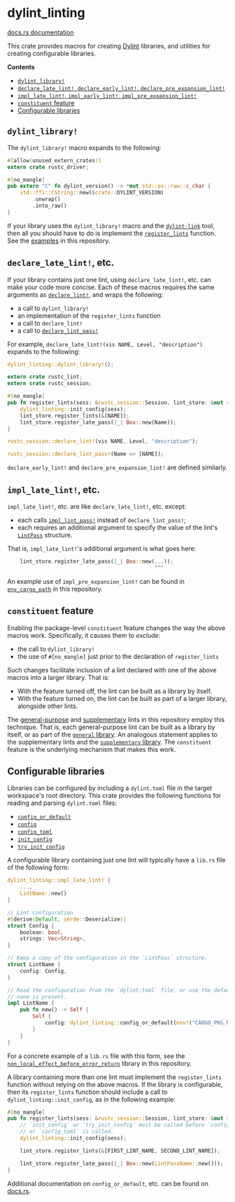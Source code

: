 # dylint_linting

[docs.rs documentation]

<!-- cargo-rdme start -->

This crate provides macros for creating [Dylint] libraries, and utilities for creating
configurable libraries.

**Contents**

- [`dylint_library!`]
- [`declare_late_lint!`, `declare_early_lint!`, `declare_pre_expansion_lint!`]
- [`impl_late_lint!`, `impl_early_lint!`, `impl_pre_expansion_lint!`]
- [`constituent` feature]
- [Configurable libraries]

## `dylint_library!`

The `dylint_library!` macro expands to the following:

```rust
#[allow(unused_extern_crates)]
extern crate rustc_driver;

#[no_mangle]
pub extern "C" fn dylint_version() -> *mut std::os::raw::c_char {
    std::ffi::CString::new($crate::DYLINT_VERSION)
        .unwrap()
        .into_raw()
}
```

If your library uses the `dylint_library!` macro and the [`dylint-link`] tool, then all you
should have to do is implement the [`register_lints`] function. See the [examples] in this
repository.

## `declare_late_lint!`, etc.

If your library contains just one lint, using `declare_late_lint!`, etc. can make your code more
concise. Each of these macros requires the same arguments as [`declare_lint!`], and wraps the
following:

- a call to `dylint_library!`
- an implementation of the `register_lints` function
- a call to `declare_lint!`
- a call to [`declare_lint_pass!`]

For example, `declare_late_lint!(vis NAME, Level, "description")` expands to the following:

```rust
dylint_linting::dylint_library!();

extern crate rustc_lint;
extern crate rustc_session;

#[no_mangle]
pub fn register_lints(sess: &rustc_session::Session, lint_store: &mut rustc_lint::LintStore) {
    dylint_linting::init_config(sess);
    lint_store.register_lints(&[NAME]);
    lint_store.register_late_pass(|_| Box::new(Name));
}

rustc_session::declare_lint!(vis NAME, Level, "description");

rustc_session::declare_lint_pass!(Name => [NAME]);
```

`declare_early_lint!` and `declare_pre_expansion_lint!` are defined similarly.

## `impl_late_lint!`, etc.

`impl_late_lint!`, etc. are like `declare_late_lint!`, etc. except:

- each calls [`impl_lint_pass!`] instead of `declare_lint_pass!`;
- each requires an additional argument to specify the value of the lint's [`LintPass`]
  structure.

That is, `impl_late_lint!`'s additional argument is what goes here:

```rust
    lint_store.register_late_pass(|_| Box::new(...));
                                               ^^^
```

An example use of `impl_pre_expansion_lint!` can be found in [`env_cargo_path`] in this
repository.

## `constituent` feature

Enabling the package-level `constituent` feature changes the way the above macros work.
Specifically, it causes them to _exclude_:

- the call to `dylint_library!`
- the use of `#[no_mangle]` just prior to the declaration of `register_lints`

Such changes facilitate inclusion of a lint declared with one of the above macros into a larger
library. That is:

- With the feature turned off, the lint can be built as a library by itself.
- With the feature turned on, the lint can be built as part of a larger library, alongside other
  lints.

The [general-purpose] and [supplementary] lints in this repository employ this technique.
That is, each general-purpose lint can be built as a library by itself, or as part of the
[`general` library]. An analogous statement applies to the supplementary lints and the
[`supplementary` library]. The `constituent` feature is the underlying mechanism that makes this
work.

## Configurable libraries

Libraries can be configured by including a `dylint.toml` file in the target workspace's root
directory. This crate provides the following functions for reading and parsing `dylint.toml`
files:

- [`config_or_default`]
- [`config`]
- [`config_toml`]
- [`init_config`]
- [`try_init_config`]

A configurable library containing just one lint will typically have a `lib.rs` file of the
following form:

```rust
dylint_linting::impl_late_lint! {
    ...,
    LintName::new()
}

// Lint configuration
#[derive(Default, serde::Deserialize)]
struct Config {
    boolean: bool,
    strings: Vec<String>,
}

// Keep a copy of the configuration in the `LintPass` structure.
struct LintName {
    config: Config,
}

// Read the configuration from the `dylint.toml` file, or use the default configuration if
// none is present.
impl LintName {
    pub fn new() -> Self {
        Self {
            config: dylint_linting::config_or_default(env!("CARGO_PKG_NAME")),
        }
    }
}
```

For a concrete example of a `lib.rs` file with this form, see the
[`non_local_effect_before_error_return`] library in this repository.

A library containing more than one lint must implement the `register_lints` function without
relying on the above macros. If the library is configurable, then its `register_lints` function
should include a call to `dylint_linting::init_config`, as in the following example:

```rust
#[no_mangle]
pub fn register_lints(sess: &rustc_session::Session, lint_store: &mut rustc_lint::LintStore) {
    // `init_config` or `try_init_config` must be called before `config_or_default`, `config`,
    // or `config_toml` is called.
    dylint_linting::init_config(sess);

    lint_store.register_lints(&[FIRST_LINT_NAME, SECOND_LINT_NAME]);

    lint_store.register_late_pass(|_| Box::new(LintPassName::new()));
}
```

Additional documentation on `config_or_default`, etc. can be found on [docs.rs].

[`config_or_default`]: https://docs.rs/dylint_linting/latest/dylint_linting/fn.config_or_default.html
[`config_toml`]: https://docs.rs/dylint_linting/latest/dylint_linting/fn.config_toml.html
[`config`]: https://docs.rs/dylint_linting/latest/dylint_linting/fn.config.html
[`constituent` feature]: #constituent-feature
[`declare_late_lint!`, `declare_early_lint!`, `declare_pre_expansion_lint!`]: #declare_late_lint-etc
[`declare_lint!`]: https://doc.rust-lang.org/nightly/nightly-rustc/rustc_session/macro.declare_lint.html
[`declare_lint_pass!`]: https://doc.rust-lang.org/nightly/nightly-rustc/rustc_session/macro.declare_lint_pass.html
[`dylint-link`]: ../../dylint-link
[`dylint_library!`]: #dylint_library
[`env_cargo_path`]: ../../examples/general/env_cargo_path/src/lib.rs
[`general` library]: ../../examples/general/src/lib.rs
[`impl_late_lint!`, `impl_early_lint!`, `impl_pre_expansion_lint!`]: #impl_late_lint-etc
[`impl_lint_pass!`]: https://doc.rust-lang.org/nightly/nightly-rustc/rustc_session/macro.impl_lint_pass.html
[`init_config`]: https://docs.rs/dylint_linting/latest/dylint_linting/fn.init_config.html
[`lintpass`]: https://doc.rust-lang.org/nightly/nightly-rustc/rustc_lint/trait.LintPass.html
[`non_local_effect_before_error_return`]: ../../examples/general/non_local_effect_before_error_return/src/lib.rs
[`register_lints`]: https://doc.rust-lang.org/nightly/nightly-rustc/rustc_interface/interface/struct.Config.html#structfield.register_lints
[`supplementary` library]: ../../examples/supplementary/src/lib.rs
[`try_init_config`]: https://docs.rs/dylint_linting/latest/dylint_linting/fn.try_init_config.html
[configurable libraries]: #configurable-libraries
[docs.rs documentation]: https://docs.rs/dylint_linting/latest/dylint_linting/
[docs.rs]: https://docs.rs/dylint_linting/latest/dylint_linting/
[dylint]: ../..
[examples]: ../../examples
[general-purpose]: ../../examples/general
[supplementary]: ../../examples/supplementary

<!-- cargo-rdme end -->
